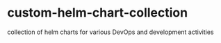 # custom-helm-chart-collection
collection of helm charts for various DevOps and development activities 
